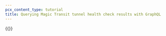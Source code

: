 ```yaml
---
pcx_content_type: tutorial
title: Querying Magic Transit tunnel health check results with GraphQL
---
```


{{<render file="_query-magic-transit-health-checks.md" productFolder="magic-transit">}}